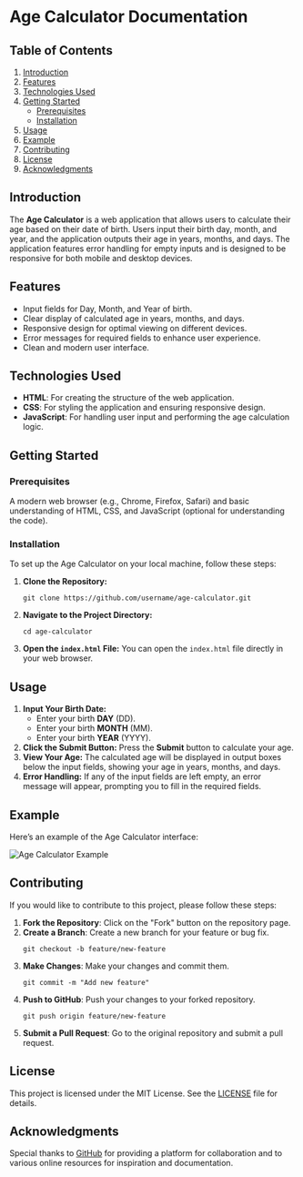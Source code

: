   <h1>Age Calculator Documentation</h1>

  <h2>Table of Contents</h2>
    <ol>
        <li><a href="#introduction">Introduction</a></li>
        <li><a href="#features">Features</a></li>
        <li><a href="#technologies-used">Technologies Used</a></li>
        <li><a href="#getting-started">Getting Started</a>
            <ul>
                <li><a href="#prerequisites">Prerequisites</a></li>
                <li><a href="#installation">Installation</a></li>
            </ul>
        </li>
        <li><a href="#usage">Usage</a></li>
        <li><a href="#example">Example</a></li>
        <li><a href="#contributing">Contributing</a></li>
        <li><a href="#license">License</a></li>
        <li><a href="#acknowledgments">Acknowledgments</a></li>
    </ol>
<h2 id="introduction">Introduction</h2>
    <p>The <strong>Age Calculator</strong> is a web application that allows users to calculate their age based on their date of birth. Users input their birth day, month, and year, and the application outputs their age in years, months, and days. The application features error handling for empty inputs and is designed to be responsive for both mobile and desktop devices.</p>

 <h2 id="features">Features</h2>
    <ul>
        <li>Input fields for Day, Month, and Year of birth.</li>
        <li>Clear display of calculated age in years, months, and days.</li>
        <li>Responsive design for optimal viewing on different devices.</li>
        <li>Error messages for required fields to enhance user experience.</li>
        <li>Clean and modern user interface.</li>
    </ul>

<h2 id="technologies-used">Technologies Used</h2>
    <ul>
        <li><strong>HTML</strong>: For creating the structure of the web application.</li>
        <li><strong>CSS</strong>: For styling the application and ensuring responsive design.</li>
        <li><strong>JavaScript</strong>: For handling user input and performing the age calculation logic.</li>
    </ul>

<h2 id="getting-started">Getting Started</h2>

<h3 id="prerequisites">Prerequisites</h3>
    <p>A modern web browser (e.g., Chrome, Firefox, Safari) and basic understanding of HTML, CSS, and JavaScript (optional for understanding the code).</p>

<h3 id="installation">Installation</h3>
    <p>To set up the Age Calculator on your local machine, follow these steps:</p>
    <ol>
        <li><strong>Clone the Repository:</strong>
            <pre><code>git clone https://github.com/username/age-calculator.git</code></pre>
        </li>
        <li><strong>Navigate to the Project Directory:</strong>
            <pre><code>cd age-calculator</code></pre>
        </li>
        <li><strong>Open the <code>index.html</code> File:</strong> You can open the <code>index.html</code> file directly in your web browser.</li>
    </ol>

<h2 id="usage">Usage</h2>
    <ol>
        <li><strong>Input Your Birth Date:</strong>
            <ul>
                <li>Enter your birth <strong>DAY</strong> (DD).</li>
                <li>Enter your birth <strong>MONTH</strong> (MM).</li>
                <li>Enter your birth <strong>YEAR</strong> (YYYY).</li>
            </ul>
        </li>
        <li><strong>Click the Submit Button:</strong> Press the <strong>Submit</strong> button to calculate your age.</li>
        <li><strong>View Your Age:</strong> The calculated age will be displayed in output boxes below the input fields, showing your age in years, months, and days.</li>
        <li><strong>Error Handling:</strong> If any of the input fields are left empty, an error message will appear, prompting you to fill in the required fields.</li>
    </ol>

<h2 id="example">Example</h2>
    <p>Here’s an example of the Age Calculator interface:</p>
    <img src="age-calculator\design\desktop-preview.jpg" alt="Age Calculator Example">

<h2 id="contributing">Contributing</h2>
    <p>If you would like to contribute to this project, please follow these steps:</p>
    <ol>
        <li><strong>Fork the Repository</strong>: Click on the "Fork" button on the repository page.</li>
        <li><strong>Create a Branch</strong>: Create a new branch for your feature or bug fix.
            <pre><code>git checkout -b feature/new-feature</code></pre>
        </li>
        <li><strong>Make Changes</strong>: Make your changes and commit them.
            <pre><code>git commit -m "Add new feature"</code></pre>
        </li>
        <li><strong>Push to GitHub</strong>: Push your changes to your forked repository.
            <pre><code>git push origin feature/new-feature</code></pre>
        </li>
        <li><strong>Submit a Pull Request</strong>: Go to the original repository and submit a pull request.</li>
    </ol>

<h2 id="license">License</h2>
    <p>This project is licensed under the MIT License. See the <a href="LICENSE">LICENSE</a> file for details.</p>

<h2 id="acknowledgments">Acknowledgments</h2>
    <p>Special thanks to <a href="https://github.com">GitHub</a> for providing a platform for collaboration and to various online resources for inspiration and documentation.</p>

